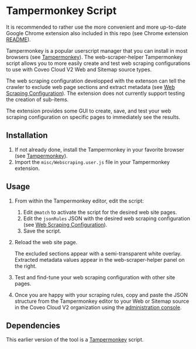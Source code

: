 # Tampermonkey Script

It is recommended to rather use the more convenient and more up-to-date Google Chrome extension also included in this repo (see Chrome extension [README](../chrome_extension/README.md)).

Tampermonkey is a popular userscript manager that you can install in most browsers (see [Tampermonkey](https://tampermonkey.net/)). The web-scraper-helper Tampermonkey script allows you to more easily create and test web scraping configurations to use with Coveo Cloud V2 Web and Sitemap source types. 

The web scraping configuration developped with the extenson can tell the crawler to exclude web page sections and extract metadata (see [Web Scraping Configuration](http://www.coveo.com/go?dest=cloudhelp&lcid=9&context=277)). The extension does not currently support testing the creation of sub-items. 

The extension provides some GUI to create, save, and test your web scraping configuration on specific pages to immediately see the results. 

## Installation
1. If not already done, install the Tampermonkey in your favorite browser (see [Tampermonkey](https://tampermonkey.net/)).
1. Import the `misc/Webscraping.user.js` file in your Tampermonkey extension. 

## Usage
1. From within the Tampermonkey editor, edit the script:
   1. Edit `@match` to activate the script for the desired web site pages.
   1. Edit the `jsonRules` JSON with the desired web scraping configuration (see [Web Scraping Configuration](http://www.coveo.com/go?dest=cloudhelp&lcid=9&context=277)).
   1. Save the script.
1. Reload the web site page.

   The excluded sections appear with a semi-transparent white overlay. Extracted metadata values appear in the web-scraper-helper panel on the right. 
1. Test and find-tune your web scraping configuration with other site pages. 
1. Once you are happy with your scraping rules, copy and paste the JSON structure from the Tampermonkey editor to your Web or Sitemap source in the Coveo Cloud V2 organization using the [administration console](https://platform.cloud.coveo.com/admin/).

## Dependencies
This earlier version of the tool is a [Tampermonkey](https://tampermonkey.net/) script.